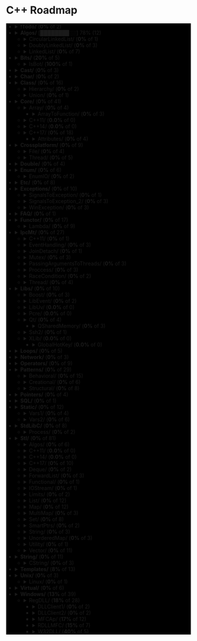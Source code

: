 # C++ Roadmap

<div style="background-color:black">

* <details close>
  <summary><b>!Todo/</b> (<b>0%</b> of 2)</summary>

    * ❌ RSDN.txt
    * ❌ C++ questions.txt

  </details>

* <details close>
  <summary><b>Algos/</b> [████████░░] 78% (12)</summary>

    * ❌ Algoritms.txt

  </details>

  * <details close>
    <summary>CircularLinkedList/ (<b>0%</b> of 1)</summary>

      * ❌ CircularLinkedList.cpp

    </details>

  * <details close>
    <summary>DoublyLinkedList/ (<b>0%</b> of 3)</summary>

      * ❌ DoubleLinkedListDeletion.cpp
      * ❌ DoubleLinkedListInsertion.cpp
      * ❌ DoubleLinkedList.cpp

    </details>

  * <details close>
    <summary>LinkedList/ (<b>0%</b> of 7)</summary>

      * ❌ LinkedListInsertion.cpp
      * ❌ DetectLoopInLinkedList.cpp
      * ❌ SortedMergeOfTwoLinkedList.cpp
      * ❌ ReverseALinkedList.cpp
      * ❌ LinkedListDeletion.cpp
      * ❌ PrintNthNodeFromTheEndOfLinkedList.cpp
      * ❌ LinkedListSearchForANode.cpp

    </details>

* <details close>
  <summary><b>Bits/</b> (<b>20%</b> of 5)</summary>

    * ❌ BitMask2.cpp
    * ❌ BitMask.cpp
    * ❌ bitset.cpp
    * ❌ BuffToint.cpp

  </details>

  * <details close>
    <summary>IsBot/ (<b>100%</b> of 1)</summary>

      * ✅ `main_BlackList.cpp`

    </details>

* <details close>
  <summary><b>Cast/</b> (<b>0%</b> of 3)</summary>

    * ❌ ReinterpretCast.cpp
    * ❌ Casts.cpp
    * ❌ BoolCast.cpp

  </details>

* <details close>
  <summary><b>Char/</b> (<b>0%</b> of 2)</summary>

    * ❌ IntToChar.cpp
    * ❌ Escape.cpp

  </details>

* <details close>
  <summary><b>Class/</b> (<b>0%</b> of 16)</summary>

    * ❌ MethodWithoutBody.cpp
    * ❌ InitConstructor.cpp
    * ❌ InheritanceFunctions.cpp
    * ❌ ConstructOrder.cpp
    * ❌ CopyConstructor1.cpp
    * ❌ EmptyStructSizeOf.cpp
    * ❌ SizeOfClass.cpp
    * ❌ CallMethod.cpp
    * ❌ InitOrder.cpp
    * ❌ CpoyConstructor2.cpp
    * ❌ QuotedString.java
    * ❌ FriendClass.cpp
    * ❌ CondtructorOrder.cpp

  </details>

  * <details close>
    <summary>Hierarchy/ (<b>0%</b> of 2)</summary>

      * ❌ Hierarchy.cpp
      * ❌ Proxy.cpp

    </details>

  * <details close>
    <summary>Union/ (<b>0%</b> of 1)</summary>

      * ❌ Union.cpp

    </details>

* <details close>
  <summary><b>Core/</b> (<b>0%</b> of 41)</summary>

    * ❌ LvalueRvalue.cpp
    * ❌ Explicit.cpp
    * ❌ GoTo.cpp
    * ❌ ReturnBool.cpp
    * ❌ NamespaceOperator.cpp
    * ❌ MoveRef.cpp
    * ❌ ConstructNew.cpp
    * ❌ OperatorsNewDelete.cpp
    * ❌ PlacementNew.cpp
    * ❌ InitMembers.cpp
    * ❌ VariableArguments.cpp
    * ❌ InlineFunction.cpp
    * ❌ TypeNames.cpp
    * ❌ Move.cpp
    * ❌ ZeroDivision.cpp
    * ❌ ValueInitialization.cpp
    * ❌ TypeSizes.cpp
    * ❌ SwitchString.cpp
    * ❌ InitVars.cpp

  </details>

  * <details close>
    <summary>Array/ (<b>0%</b> of 4)</summary>

      * ❌ ArraySize.cpp

    </details>

    * <details close>
      <summary>ArrayToFunction/ (<b>0%</b> of 3)</summary>

        * ❌ ArrayToFunction3.cpp
        * ❌ ArrayToFunction1.cpp
        * ❌ ArrayToFunction2.cpp

      </details>

  * <details close>
    <summary>C++11/ (<b>0.0%</b> of 0)</summary>


    </details>

  * <details close>
    <summary>C++14/ (<b>0.0%</b> of 0)</summary>


    </details>

  * <details close>
    <summary>C++17/ (<b>0%</b> of 18)</summary>

      * ❌ TemplateAutoParam.cpp
      * ❌ StructuredBindings.cpp
      * ❌ NestedNamespaces.cpp
      * ❌ LambdaThisByValue.cpp
      * ❌ EnumListInitialization.cpp
      * ❌ StructuredBindingsRef.cpp
      * ❌ ConstexprIf.cpp
      * ❌ BracedInitList.cpp
      * ❌ ConstexprLambda.cpp
      * ❌ FoldExpressions.cpp
      * ❌ InlineVars.cpp
      * ❌ TemplateArgDeduction.cpp
      * ❌ SelectionVarInitializer.cpp
      * ❌ Utf8CharLiterals.cpp

    </details>

    * <details close>
      <summary>Attributes/ (<b>0%</b> of 4)</summary>

        * ❌ maybe_unused.cpp
        * ❌ Sample1.cpp
        * ❌ fallthrough.cpp
        * ❌ nodiscard.cpp

      </details>

* <details close>
  <summary><b>Crossplatform/</b> (<b>0%</b> of 9)</summary>


  </details>

  * <details close>
    <summary>File/ (<b>0%</b> of 4)</summary>

      * ❌ FileRouter.inl
      * ❌ File_old.h
      * ❌ FileRouter.h
      * ❌ File.h

    </details>

  * <details close>
    <summary>Thread/ (<b>0%</b> of 5)</summary>

      * ❌ IThreadImpl_win.h
      * ❌ Thread.h
      * ❌ Thread_old.h
      * ❌ IThreadImpl_posix.h
      * ❌ IThreadImpl.h

    </details>

* <details close>
  <summary><b>Double/</b> (<b>0%</b> of 4)</summary>

    * ❌ IntDoubleCompare.cpp
    * ❌ DoubleCast.cpp
    * ❌ DoubleCompare.cpp
    * ❌ IsGreater.cpp

  </details>

* <details close>
  <summary><b>Enum/</b> (<b>0%</b> of 6)</summary>

    * ❌ SafeEnum.cpp
    * ❌ SizeOf.cpp
    * ❌ ForEnum.cpp
    * ❌ CodeStyle.cpp

  </details>

  * <details close>
    <summary>EnumIO/ (<b>0%</b> of 2)</summary>

      * ❌ EnumIO.h
      * ❌ EnumIO_test.cpp

    </details>

* <details close>
  <summary><b>Etc/</b> (<b>0%</b> of 8)</summary>

    * ❌ VarVisibility.cpp
    * ❌ Random.cpp
    * ❌ GlobalVar2.cpp
    * ❌ DecIncInt.cpp
    * ❌ GlobalVar1.cpp
    * ❌ UnicodeAnsi.cpp
    * ❌ SizeofUnicodes.cpp
    * ❌ FunctionDefinition.cpp

  </details>

* <details close>
  <summary><b>Exceptions/</b> (<b>0%</b> of 10)</summary>

    * ❌ Try.cpp
    * ❌ Exception2.cpp
    * ❌ Exception3.cpp

  </details>

  * <details close>
    <summary>SignalsToException/ (<b>0%</b> of 1)</summary>

      * ❌ SignalsToException.cpp

    </details>

  * <details close>
    <summary>SignalsToException_2/ (<b>0%</b> of 3)</summary>

      * ❌ SignalHandler.h
      * ❌ SignalHandler.inl
      * ❌ SignalsToException_2.cpp

    </details>

  * <details close>
    <summary>WinException/ (<b>0%</b> of 3)</summary>

      * ❌ CxWinException.cpp
      * ❌ WinException.cpp
      * ❌ CxWinException.h

    </details>

* <details close>
  <summary><b>FAQ/</b> (<b>0%</b> of 1)</summary>

    * ❌ FAQ.txt

  </details>

* <details close>
  <summary><b>Functor/</b> (<b>0%</b> of 17)</summary>

    * ❌ FunctorExample4.cpp
    * ❌ FunctorExample1.cpp
    * ❌ FunctorExample2.cpp
    * ❌ NativeFunction.cpp
    * ❌ Functor.cpp
    * ❌ FunctorTarget.cpp
    * ❌ FunctorExample3.cpp
    * ❌ StaticFunctor.cpp

  </details>

  * <details close>
    <summary>Lambda/ (<b>0%</b> of 9)</summary>

      * ❌ LambdaMemberVariableCapture.cpp
      * ❌ LambdaScopes.cpp
      * ❌ LambdaScopeFaultScenario.cpp
      * ❌ LambaExamples.cpp
      * ❌ LambdaPtrsSizes.cpp
      * ❌ LambdaScopesByValue.cpp
      * ❌ LambdaScopesByReference.cpp
      * ❌ GccLambdaLeaky.cpp
      * ❌ LambdaBasic.cpp

    </details>

* <details close>
  <summary><b>IpcMt/</b> (<b>0%</b> of 27)</summary>

    * ❌ signal_stacktrace.cpp
    * ❌ psiginfo.cpp
    * ❌ signal_ctrl_c.cpp
    * ❌ ThreadHarwareConcurrency.cpp
    * ❌ condition_variable.cpp
    * ❌ signal.cpp
    * ❌ IpcMethods.txt

  </details>

  * <details close>
    <summary>C++11/ (<b>0%</b> of 1)</summary>

      * ❌ atomic_flag.cpp

    </details>

  * <details close>
    <summary>EventHandling/ (<b>0%</b> of 3)</summary>

      * ❌ ConditionalVariableBasics.cpp
      * ❌ BasicXMLEventHandlingUsingConditionalVariable.cpp
      * ❌ BasicXMLEventHandling.cpp

    </details>

  * <details close>
    <summary>JoinDetach/ (<b>0%</b> of 1)</summary>

      * ❌ JoiningThreads.cpp

    </details>

  * <details close>
    <summary>Mutex/ (<b>0%</b> of 3)</summary>

      * ❌ MutexLockUnlock.cpp
      * ❌ MutexLockUnlock2.cpp
      * ❌ MutexLockGuard.cpp

    </details>

  * <details close>
    <summary>PassingArgumentsToThreads/ (<b>0%</b> of 3)</summary>

      * ❌ PassingPointersTThread.cpp
      * ❌ PassingReferencesToThread.cpp
      * ❌ PassingSimpleArgumentsToThread.cpp

    </details>

  * <details close>
    <summary>Proccess/ (<b>0%</b> of 3)</summary>

      * ❌ Wait.cpp
      * ❌ ExecuteBin.cpp
      * ❌ GetStdInOutError.cpp

    </details>

  * <details close>
    <summary>RaceCondition/ (<b>0%</b> of 2)</summary>

      * ❌ RaceConditionExample.cpp
      * ❌ RaceConditionExample2.cpp

    </details>

  * <details close>
    <summary>Thread/ (<b>0%</b> of 4)</summary>

      * ❌ ThreadCreationUsingLambdaFunction.cpp
      * ❌ ThreadCreationUsingFunctionPointer.cpp
      * ❌ DifferentiatingBetweenThread.cpp
      * ❌ ThreadCreationUsingFunctionObjects.cpp

    </details>

* <details close>
  <summary><b>Libs/</b> (<b>0%</b> of 10)</summary>


  </details>

  * <details close>
    <summary>Boost/ (<b>0%</b> of 3)</summary>

      * ❌ ScopeArray.cpp
      * ❌ ProgramOptions.cpp
      * ❌ Bind.cpp

    </details>

  * <details close>
    <summary>LibEvent/ (<b>0%</b> of 2)</summary>

      * ❌ all_test.cpp
      * ❌ FAQ.txt

    </details>

  * <details close>
    <summary>LibUv/ (<b>0.0%</b> of 0)</summary>


    </details>

  * <details close>
    <summary>Pcre/ (<b>0.0%</b> of 0)</summary>


    </details>

  * <details close>
    <summary>Qt/ (<b>0%</b> of 4)</summary>

      * ❌ HttpUpload.cpp

    </details>

    * <details close>
      <summary>QSharedMemory/ (<b>0%</b> of 3)</summary>

        * ❌ main_MainDialog.cpp
        * ❌ MainDialog.cpp
        * ❌ MainDialog.h

      </details>

  * <details close>
    <summary>Ssh2/ (<b>0%</b> of 1)</summary>

      * ❌ SSH2.cpp

    </details>

  * <details close>
    <summary>XLib/ (<b>0.0%</b> of 0)</summary>


    </details>

    * <details close>
      <summary>GlobalHotKey/ (<b>0.0%</b> of 0)</summary>


      </details>

* <details close>
  <summary><b>Loops/</b> (<b>0%</b> of 5)</summary>

    * ❌ ForBreak.cpp
    * ❌ SwitchCase.cpp
    * ❌ For.cpp
    * ❌ GoToLablel.cpp
    * ❌ ForVoid.cpp

  </details>

* <details close>
  <summary><b>Network/</b> (<b>0%</b> of 3)</summary>

    * ❌ IpString.cpp
    * ❌ TcpUdpDiffs.txt
    * ❌ Mount.cpp

  </details>

* <details close>
  <summary><b>Operators/</b> (<b>0%</b> of 9)</summary>

    * ❌ OverloadingPrefixIncermentDecrementOperator.cpp
    * ❌ Exclamanation.cpp
    * ❌ OverloadingLogicalOperator.cpp
    * ❌ OperatorIn.cpp
    * ❌ OverloadingArithmeticOperator.cpp
    * ❌ OverloadingInputOutputOperator.cpp
    * ❌ OverloadingPostfixIncermentDecrementOperator.cpp
    * ❌ OverloadingUnaryOperator.cpp
    * ❌ OverloadingArithmeticOperatorUsingMemberFunction.cpp

  </details>

* <details close>
  <summary><b>Patterns/</b> (<b>0%</b> of 29)</summary>


  </details>

  * <details close>
    <summary>Behavioral/ (<b>0%</b> of 15)</summary>

      * ❌ memento.cpp
      * ❌ iterator.cpp
      * ❌ strategy.cpp
      * ❌ visitor2.cpp
      * ❌ observer.cpp
      * ❌ visitor1.cpp
      * ❌ interpreter.cpp
      * ❌ template_method.cpp
      * ❌ chain_of_responsibility.cpp
      * ❌ command.cpp
      * ❌ state.cpp
      * ❌ mediator.cpp
      * ❌ null_object.cpp
      * ❌ iterator_with_operators.cpp
      * ❌ observer2.cpp

    </details>

  * <details close>
    <summary>Creational/ (<b>0%</b> of 6)</summary>

      * ❌ ClassFactory.cpp
      * ❌ Singleton.cpp
      * ❌ Builder.cpp
      * ❌ FactoryMethod.cpp
      * ❌ AbstractFactory.cpp
      * ❌ Prototype.cpp

    </details>

  * <details close>
    <summary>Structural/ (<b>0%</b> of 8)</summary>

      * ❌ adapter.cpp
      * ❌ ContainerFacade.h
      * ❌ proxy.cpp
      * ❌ bridge.cpp
      * ❌ facade.cpp
      * ❌ decorator.cpp
      * ❌ composite.cpp
      * ❌ flyweight.cpp

    </details>

* <details close>
  <summary><b>Pointers/</b> (<b>0%</b> of 4)</summary>

    * ❌ xPTR_DELETE.cpp
    * ❌ CatchPtr.hpp
    * ❌ FunctionPtr.cpp
    * ❌ AutoPtr.h

  </details>

* <details close>
  <summary><b>SQL/</b> (<b>0%</b> of 1)</summary>

    * ❌ test.sql

  </details>

* <details close>
  <summary><b>Static/</b> (<b>0%</b> of 12)</summary>

    * ❌ StaticHolder.cpp
    * ❌ Data.cpp

  </details>

  * <details close>
    <summary>Vars1/ (<b>0%</b> of 4)</summary>

      * ❌ module.h
      * ❌ main_Var1.cpp
      * ❌ header.h
      * ❌ module.inl

    </details>

  * <details close>
    <summary>Vars2/ (<b>0%</b> of 6)</summary>

      * ❌ CxVars.inl
      * ❌ module.h
      * ❌ CVar.h
      * ❌ CxVars.h
      * ❌ main_Var2.cpp
      * ❌ module.inl

    </details>

* <details close>
  <summary><b>StdLibC/</b> (<b>0%</b> of 8)</summary>

    * ❌ Time.cpp
    * ❌ Atoi.cpp
    * ❌ Printf.cpp
    * ❌ Strptime.cpp
    * ❌ BuffZero.cpp
    * ❌ VSnprintf.cpp

  </details>

  * <details close>
    <summary>Process/ (<b>0%</b> of 2)</summary>

      * ❌ ExitFunctions.cpp
      * ❌ Exit.cpp

    </details>

* <details close>
  <summary><b>Stl/</b> (<b>0%</b> of 81)</summary>

    * ❌ StlFeatures.txt

  </details>

  * <details close>
    <summary>Algos/ (<b>0%</b> of 6)</summary>

      * ❌ difference.cpp
      * ❌ accumulate.cpp
      * ❌ sort.txt
      * ❌ replace_if.cpp
      * ❌ transform.cpp
      * ❌ set_symmetric_difference.cpp

    </details>

  * <details close>
    <summary>C++11/ (<b>0.0%</b> of 0)</summary>


    </details>

  * <details close>
    <summary>C++14/ (<b>0.0%</b> of 0)</summary>


    </details>

  * <details close>
    <summary>C++17/ (<b>0%</b> of 10)</summary>

      * ❌ Any.cpp
      * ❌ StringView2.cpp
      * ❌ Invoke.cpp
      * ❌ Variant.cpp
      * ❌ ParallelAlgos.cpp
      * ❌ Apply.cpp
      * ❌ Optional.cpp
      * ❌ Fs.cpp
      * ❌ Byte.cpp
      * ❌ MapSetSplicing.cpp

    </details>

  * <details close>
    <summary>Deque/ (<b>0%</b> of 2)</summary>

      * ❌ DequeImplementation.cpp
      * ❌ DequeOperations.cpp

    </details>

  * <details close>
    <summary>ForwardList/ (<b>0%</b> of 3)</summary>

      * ❌ ForwardListOperation2.cpp
      * ❌ ForwardListOperation1.cpp
      * ❌ ForwardListAssign.cpp

    </details>

  * <details close>
    <summary>Functional/ (<b>0%</b> of 1)</summary>

      * ❌ ref.cpp

    </details>

  * <details close>
    <summary>IOStream/ (<b>0%</b> of 1)</summary>

      * ❌ OperatorOutput.cpp

    </details>

  * <details close>
    <summary>Limits/ (<b>0%</b> of 2)</summary>

      * ❌ NumericLimits.cpp
      * ❌ DoubleLimits.cpp

    </details>

  * <details close>
    <summary>List/ (<b>0%</b> of 12)</summary>

      * ❌ splice.cpp
      * ❌ ListErase.cpp
      * ❌ insertInLoop.cpp
      * ❌ ListSearchUsingGenerate.cpp
      * ❌ ListRemove.cpp
      * ❌ ListOperations.cpp
      * ❌ insert.cpp
      * ❌ ListRemoveIf.cpp
      * ❌ ListSort.cpp
      * ❌ ListConditionalEraseWhileIteration.cpp
      * ❌ ListSearchUsingFind.cpp
      * ❌ list.cpp

    </details>

  * <details close>
    <summary>Map/ (<b>0%</b> of 12)</summary>

      * ❌ Maps.cpp
      * ❌ OperatorAccess.cpp
      * ❌ MapReversePrint.cpp
      * ❌ MapComparison.cpp
      * ❌ MapOperatorAccessElement.cpp
      * ❌ MapDeletionByIteratorRange.cpp
      * ❌ MapComparisonByUserDefinedObjects.cpp
      * ❌ Erase.cpp
      * ❌ MapInsertion.cpp
      * ❌ MapUnorderedMap.cpp
      * ❌ MapBasics.cpp
      * ❌ Bool.cpp

    </details>

  * <details close>
    <summary>MultiMap/ (<b>0%</b> of 3)</summary>

      * ❌ MultimapOperations.cpp
      * ❌ MultimapCI.cpp
      * ❌ MultimapBasics.cpp

    </details>

  * <details close>
    <summary>Set/ (<b>0%</b> of 8)</summary>

      * ❌ SetInsertionUsingIteratorRange.cpp
      * ❌ set_insert.cpp
      * ❌ SetsWithUserDefinedClassesUsingComparator.cpp
      * ❌ SetsBasics.cpp
      * ❌ SearchInASet.cpp
      * ❌ SetErase.cpp
      * ❌ VerifyAndInsertInSet.cpp
      * ❌ SetsWithUserDefinedClasses.cpp

    </details>

  * <details close>
    <summary>SmartPtrs/ (<b>0%</b> of 2)</summary>

      * ❌ AutoPtrVSUniquePtr.cpp
      * ❌ smart-pointers-in-cpp11.html

    </details>

  * <details close>
    <summary>String/ (<b>0%</b> of 3)</summary>

      * ❌ reverse.cpp
      * ❌ CstrNull.cpp
      * ❌ stringWithNull.cpp

    </details>

  * <details close>
    <summary>UnorderedMap/ (<b>0%</b> of 3)</summary>

      * ❌ UnorderedMapInitialization.cpp
      * ❌ UnorderedMapInsertion.cpp
      * ❌ UnorderedMapBasics.cpp

    </details>

  * <details close>
    <summary>Utility/ (<b>0%</b> of 1)</summary>

      * ❌ forward.cpp

    </details>

  * <details close>
    <summary>Vector/ (<b>0%</b> of 11)</summary>

      * ❌ RandomNumberInitializationInVector.cpp
      * ❌ RemoveAllOccurrencesOfAnElementFromVector.cpp
      * ❌ VectorOperations1.cpp
      * ❌ slice.cpp
      * ❌ VectorInitialization.cpp
      * ❌ VectorOperations3.cpp
      * ❌ SimpleOperationsOnVector.cpp
      * ❌ VectorEraseRemove.cpp
      * ❌ VectorListDequePushBack.cpp
      * ❌ VectorOperations2.cpp
      * ❌ RemoveAllOccurrencesOfAnElementFromVector2.cpp

    </details>

* <details close>
  <summary><b>String/</b> (<b>0%</b> of 11)</summary>

    * ❌ StringView.cpp
    * ❌ OtherUsefulFunction.cpp
    * ❌ CapacityFunction.cpp
    * ❌ InitializationWays.cpp
    * ❌ InputFunction.cpp
    * ❌ IteratorFunction.cpp
    * ❌ Reverse.cpp
    * ❌ ManipulatingFunction.cpp

  </details>

  * <details close>
    <summary>CString/ (<b>0%</b> of 3)</summary>

      * ❌ main_CString.cpp
      * ❌ CString.inl
      * ❌ CString.h

    </details>

* <details close>
  <summary><b>Templates/</b> (<b>8%</b> of 13)</summary>

    * ❌ MaximumOfTwoValues.cpp
    * ❌ VariadicFunc.cpp
    * ❌ AverageOfValuesInObjects.cpp
    * ❌ MaximumOfTwoObjects.cpp
    * ❌ Templates_and_Classes.txt
    * ❌ VariadicTemplates3.cpp
    * ❌ AverageOfAnArray.cpp
    * ❌ Export.cpp
    * ❌ VariadicTemplates2.cpp
    * ❌ ClassTemplate.cpp
    * ❌ VariadicTemplates.cpp
    * ✅ `Export.h`
    * ❌ Params.cpp

  </details>

* <details close>
  <summary><b>Unix/</b> (<b>0%</b> of 3)</summary>

    * ❌ umask.cpp
    * ❌ Fork.cpp

  </details>

  * <details close>
    <summary>Linux/ (<b>0%</b> of 1)</summary>

      * ❌ inotify.cpp

    </details>

* <details close>
  <summary><b>Virtual/</b> (<b>0%</b> of 6)</summary>

    * ❌ VirtualInheritance1.cpp
    * ❌ VirtualDestructor.txt
    * ❌ VirtualFunction1.cpp
    * ❌ VirtualInheritance2.cpp
    * ❌ VirtualFunction2.cpp
    * ❌ PureVirtual.cpp

  </details>

* <details close>
  <summary><b>Windows/</b> (<b>13%</b> of 39)</summary>

    * ❌ CxHandle.cpp
    * ❌ getuid.cpp
    * ❌ Batery.cpp
    * ❌ OsBit.txt
    * ❌ AnsiUtf8.cpp
    * ❌ Event.cpp
    * ❌ GetTokenInformation.cpp
    * ❌ CommandLine.cpp
    * ❌ MemoryUsage.cpp
    * ❌ OsBit.cpp
    * ❌ WaitForSingleObject.cpp

  </details>

  * <details close>
    <summary>RegDLL/ (<b>18%</b> of 28)</summary>


    </details>

    * <details close>
      <summary>DLLClient1/ (<b>0%</b> of 2)</summary>

        * ❌ DLLCode.h
        * ❌ DLLCode.cpp

      </details>

    * <details close>
      <summary>DLLClient2/ (<b>0%</b> of 2)</summary>

        * ❌ DLLCode.h
        * ❌ DLLClient2.cpp

      </details>

    * <details close>
      <summary>MFCAp/ (<b>17%</b> of 12)</summary>

        * ✅ `StdAfx.cpp`
        * ❌ MainFrm.cpp
        * ❌ Resource.h
        * ❌ MFCApView.h
        * ❌ MFCApDoc.h
        * ❌ DLLCode.h
        * ❌ MFCApView.cpp
        * ❌ MFCAp.h
        * ❌ MFCAp.cpp
        * ❌ MFCApDoc.cpp
        * ❌ MainFrm.h
        * ✅ `StdAfx.h`

      </details>

    * <details close>
      <summary>RDLLMFC/ (<b>15%</b> of 7)</summary>

        * ❌ StdAfx.cpp
        * ❌ RDLLMFC.cpp
        * ❌ RDLLMFC.h
        * ✅ `Resource.h`
        * ❌ DLLCode.h
        * ❌ DLLCode.cpp
        * ❌ StdAfx.h

      </details>

    * <details close>
      <summary>W32DLL/ (<b>40%</b> of 5)</summary>

        * ✅ `StdAfx.cpp`
        * ❌ DLLCode.h
        * ❌ DLLCode.cpp
        * ❌ W32DLL.cpp
        * ✅ `StdAfx.h`

      </details>

</div>
